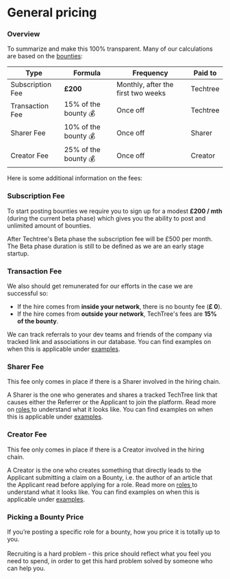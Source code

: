 # General pricing

### Overview

To summarize and make this 100% transparent. Many of our calculations are based on the [bounties](how-bounties-work/):

| Type             | Formula               | Frequency                          | Paid to  |
| ---------------- | --------------------- | ---------------------------------- | -------- |
| Subscription Fee | **£200**              | Monthly, after the first two weeks | Techtree |
| Transaction Fee  | 15% of the bounty  💰 | Once off                           | Techtree |
| Sharer Fee       | 10% of the bounty  💰 | Once off                           | Sharer   |
| Creator Fee      | 25% of the bounty  💰 | Once off                           | Creator  |



Here is some additional information on the fees:

### **Subscription Fee**

To start posting bounties we require you to sign up for a modest **£200 / mth** (during the current beta phase) which gives you the ability to post and unlimited amount of bounties.&#x20;

After Techtree's Beta phase the subscription fee will be £500 per month. The Beta phase duration is still to be defined as we are an early stage startup.

### Transaction Fee

We also should get remunerated for our efforts in the case we are successful so:

* If the hire comes from **inside your network**, there is no bounty fee (**£ 0**).
* If the hire comes from **outside your network**, TechTree's fees are **15% of the bounty**.&#x20;

We can track referrals to your dev teams and friends of the company via tracked link and associations in our database. You can find examples on when this is applicable under [examples](how-bounties-work/hiring-bounties/examples.md).

### Sharer Fee

This fee only comes in place if there is a Sharer involved in the hiring chain.

A Sharer is the one who generates and shares a tracked TechTree link that causes either the Referrer or the Applicant to join the platform. Read more on [roles ](how-bounties-work/hiring-bounties/roles-within-the-hiring-bounties/)to understand what it looks like. You can find examples on when this is applicable under [examples](how-bounties-work/hiring-bounties/examples.md).

### Creator Fee

This fee only comes in place if there is a Creator involved in the hiring chain.

A Creator is the one who creates something that directly leads to the Applicant submitting a claim on a Bounty, i.e. the author of an article that the Applicant read before applying for a role. Read more on [roles ](how-bounties-work/hiring-bounties/roles-within-the-hiring-bounties/)to understand what it looks like. You can find examples on when this is applicable under [examples](how-bounties-work/hiring-bounties/examples.md).

### Picking a Bounty Price

If you’re posting a specific role for a bounty, how you price it is totally up to you.\
\
Recruiting is a hard problem - this price should reflect what you feel you need to spend, in order to get this hard problem solved by someone who can help you.
